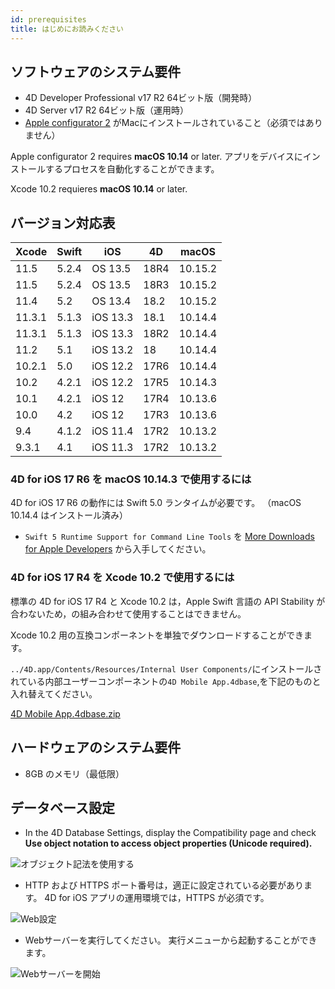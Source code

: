 ```yaml
---
id: prerequisites
title: はじめにお読みください
---
```


## ソフトウェアのシステム要件

* 4D Developer Professional v17 R2 64ビット版（開発時）
* 4D Server v17 R2 64ビット版（運用時）
* [Apple configurator 2](https://itunes.apple.com/us/app/apple-configurator-2/id1037126344) がMacにインストールされていること（必須ではありません）

Apple configurator 2 requires **macOS 10.14** or later. アプリをデバイスにインストールするプロセスを自動化することができます。

Xcode 10.2 requieres **macOS 10.14** or later.

## バージョン対応表

| Xcode  | Swift | iOS      | 4D   | macOS   |
| ------ | ----- | -------- | ---- | ------- |
| 11.5   | 5.2.4 | OS 13.5  | 18R4 | 10.15.2 |
| 11.5   | 5.2.4 | OS 13.5  | 18R3 | 10.15.2 |
| 11.4   | 5.2   | OS 13.4  | 18.2 | 10.15.2 |
| 11.3.1 | 5.1.3 | iOS 13.3 | 18.1 | 10.14.4 |
| 11.3.1 | 5.1.3 | iOS 13.3 | 18R2 | 10.14.4 |
| 11.2   | 5.1   | iOS 13.2 | 18   | 10.14.4 |
| 10.2.1 | 5.0   | iOS 12.2 | 17R6 | 10.14.4 |
| 10.2   | 4.2.1 | iOS 12.2 | 17R5 | 10.14.3 |
| 10.1   | 4.2.1 | iOS 12   | 17R4 | 10.13.6 |
| 10.0   | 4.2   | iOS 12   | 17R3 | 10.13.6 |
| 9.4    | 4.1.2 | iOS 11.4 | 17R2 | 10.13.2 |
| 9.3.1  | 4.1   | iOS 11.3 | 17R2 | 10.13.2 |

### 4D for iOS 17 R6 を macOS 10.14.3 で使用するには

4D for iOS 17 R6 の動作には Swift 5.0 ランタイムが必要です。 （macOS 10.14.4 はインストール済み）

 - `Swift 5 Runtime Support for Command Line Tools` を [More Downloads for Apple Developers](https://developer.apple.com/download/more/) から入手してください。

### 4D for iOS 17 R4 を Xcode 10.2 で使用するには

標準の 4D for iOS 17 R4 と Xcode 10.2 は，Apple Swift 言語の API Stability が合わないため，の組み合わせて使用することはできません。

Xcode 10.2 用の互換コンポーネントを単独でダウンロードすることができます。

`../4D.app/Contents/Resources/Internal User Components/`にインストールされている内部ユーザーコンポーネントの`4D Mobile App.4dbase`,を下記のものと入れ替えてください。

<a class="button"
href="https://download.4d.com/Products/Current/4D_v17R4/4D%20Mobile%20App%20-%20Xcode%2010.2/4D%20Mobile%20App.4dbase.zip">4D Mobile App.4dbase.zip</a>

## ハードウェアのシステム要件

* 8GB のメモリ（最低限）

## データベース設定

* In the 4D Database Settings, display the Compatibility page and check **Use object notation to access object properties (Unicode required).**

![オブジェクト記法を使用する](assets/en/prerequisites/Use-object-notation.png)

* HTTP および HTTPS ポート番号は，適正に設定されている必要があります。 4D for iOS アプリの運用環境では，HTTPS が必須です。

![Web設定](assets/en/prerequisites/Web-Configuration.png)

* Webサーバーを実行してください。 実行メニューから起動することができます。

![Webサーバーを開始](assets/en/prerequisites/Start-web-server.png)
